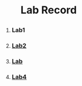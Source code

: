 <h1><ul>Lab Record</ul></h1>
<ol>
  <li><h3>Lab1</h3></li>
  <li><h3><a href="https://github.com/Akshat-07k/CN_lab/tree/main/lab2">Lab2</a> </h3></li>
  <li><h3><a href="https://github.com/Akshat-07k/CN_lab/tree/main/lab3">Lab</a></h3></li>
  <li><h3><a href="https://github.com/Akshat-07k/CN_lab/tree/main/lab4">Lab4</a></h3></li>
</ol>


